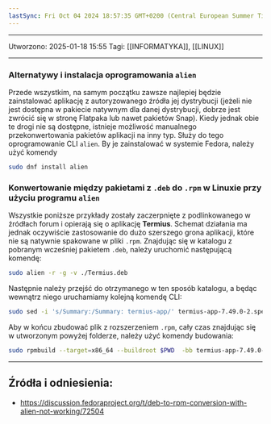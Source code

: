 ```yaml
---
lastSync: Fri Oct 04 2024 18:57:35 GMT+0200 (Central European Summer Time)
---
```


---
Utworzono: 2025-01-18 15:55
Tagi: [[INFORMATYKA]], [[LINUX]]

---

### **Alternatywy i instalacja oprogramowania `alien`**
Przede wszystkim, na samym początku zawsze najlepiej będzie zainstalować aplikację z autoryzowanego źródła jej dystrybucji (jeżeli nie jest dostępna w pakiecie natywnym dla danej dystrybucji, dobrze jest zwrócić się w stronę Flatpaka lub nawet pakietów Snap). Kiedy jednak obie te drogi nie są dostępne, istnieje możliwość manualnego przekonwertowania pakietów aplikacji na inny typ. Służy do tego oprogramowanie CLI `alien`. By je zainstalować w systemie Fedora, należy użyć komendy

```bash
sudo dnf install alien
```

### **Konwertowanie między pakietami z `.deb` do `.rpm` w Linuxie przy użyciu programu `alien`**
Wszystkie poniższe przykłady zostały zaczerpnięte z podlinkowanego w źródłach forum i opierają się o aplikację **Termius**. Schemat działania ma jednak oczywiście zastosowanie do dużo szerszego grona aplikacji, które nie są natywnie spakowane w pliki `.rpm`. Znajdując się w katalogu z pobranym wcześniej pakietem `.deb`, należy uruchomić następującą komendę:

```bash
sudo alien -r -g -v ./Termius.deb
```

Następnie należy przejść do otrzymanego w ten sposób katalogu, a będąc wewnątrz niego uruchamiamy kolejną komendę CLI:

```bash
sudo sed -i 's/Summary:/Summary: termius-app/' termius-app-7.49.0-2.spec
```

Aby w końcu zbudować plik z rozszerzeniem `.rpm`, cały czas znajdując się w utworzonym powyżej folderze, należy użyć komendy budowania:

```bash
sudo rpmbuild --target=x86_64 --buildroot $PWD  -bb termius-app-7.49.0-2.spec
```

---
## Źródła i odniesienia:
- https://discussion.fedoraproject.org/t/deb-to-rpm-conversion-with-alien-not-working/72504